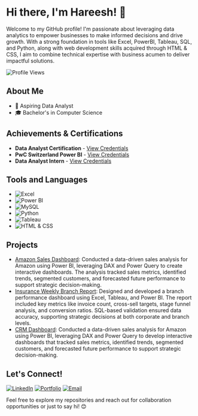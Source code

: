 # Hi there, I'm Hareesh! 👋

Welcome to my GitHub profile! I'm passionate about leveraging data analytics to empower businesses to make informed decisions and drive growth. With a strong foundation in tools like Excel, PowerBI, Tableau, SQL, and Python, along with web development skills acquired through HTML & CSS, I aim to combine technical expertise with business acumen to deliver impactful solutions.

![Profile Views](https://komarev.com/ghpvc/?username=hareeshmynapalli&color=blueviolet)

## About Me

- 💼 Aspiring Data Analyst
- 🎓 Bachelor's in Computer Science 

## Achievements & Certifications

- **Data Analyst Certification** - [View Credentials](https://drive.google.com/file/d/1tK2CbMJvtSeDaG8Vxto5LaP_2FtA__IU/view?usp=drive_link)
- **PwC Switzerland Power BI** - [View Credentials](https://drive.google.com/file/d/1Gj69Za7nqAJEHfSB6XYX5QprSRzuzviO/view?usp=sharing)
- **Data Analyst Intern** - [View Credentials](https://drive.google.com/file/d/1cwGOGdjJ-cg7uqWsPdYFzJ6FPJJj7isr/view?usp=sharing)


## Tools and Languages

- ![Excel](https://img.shields.io/badge/-Excel-217346?style=flat-square&logo=microsoft-excel&logoColor=white)
- ![Power BI](https://img.shields.io/badge/-PowerBI-F2C811?style=flat-square&logo=powerbi&logoColor=black)
- ![MySQL](https://img.shields.io/badge/-MySQL-4479A1?style=flat-square&logo=mysql&logoColor=white)
- ![Python](https://img.shields.io/badge/-Python-3776AB?style=flat-square&logo=python&logoColor=white)
- ![Tableau](https://img.shields.io/badge/-Tableau-E97627?style=flat-square&logo=tableau&logoColor=white)
- ![HTML & CSS](https://img.shields.io/badge/-HTML%20%26%20CSS-E34F26?style=flat-square&logo=html5&logoColor=white)



## Projects

- [Amazon Sales Dashboard](https://github.com/HareeshMynapalli/Amazon-Sales-Dashboard.git): Conducted a data-driven sales analysis for Amazon using Power BI, leveraging DAX and Power Query to create interactive dashboards. The analysis tracked sales metrics, identified trends, segmented customers, and forecasted future performance to support strategic decision-making.  
- [Insurance Weekly Branch Report](https://github.com/HareeshMynapalli/Insurance-Weekly-Branch-Report.git): Designed and developed a branch performance dashboard using Excel, Tableau, and Power BI. The report included key metrics like invoice count, cross-sell targets, stage funnel analysis, and conversion ratios. SQL-based validation ensured data accuracy, supporting strategic decisions at both corporate and branch levels.
- [CRM Dashboard](https://github.com/HareeshMynapalli/CRM-Project): Conducted a data-driven sales analysis for Amazon using Power BI, leveraging DAX and Power Query to develop interactive dashboards that tracked sales metrics, identified trends, segmented customers, and forecasted future performance to support strategic decision-making.

## Let's Connect!

[![LinkedIn](https://img.shields.io/badge/-LinkedIn-0077B5?style=flat-square&logo=linkedin&logoColor=white)](https://www.linkedin.com/in/hareeshmynapalli/)
[![Portfolio](https://img.shields.io/badge/-Portfolio-E34F26?style=flat-square&logo=html5&logoColor=white)](https://your-portfolio-link.com)
[![Email](https://img.shields.io/badge/-Email-D14836?style=flat-square&logo=gmail&logoColor=white)](mailto:hareeshmynapallirps@gmail.com)


Feel free to explore my repositories and reach out for collaboration opportunities or just to say hi! 😊
